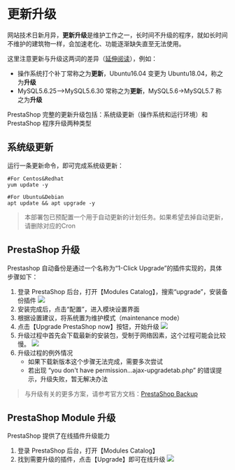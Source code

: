 # 更新升级

网站技术日新月异，**更新升级**是维护工作之一，长时间不升级的程序，就如长时间不维护的建筑物一样，会加速老化、功能逐渐缺失直至无法使用。  

这里注意更新与升级这两词的差异（[延伸阅读](https://support.websoft9.com/docs/faq/zh/tech-upgrade.html#更新-vs-升级)），例如：  

- 操作系统打个补丁常称之为**更新**，Ubuntu16.04 变更为 Ubuntu18.04，称之为**升级**
- MySQL5.6.25-->MySQL5.6.30 常称之为**更新**，MySQL5.6->MySQL5.7 称之为**升级**

PrestaShop 完整的更新升级包括：系统级更新（操作系统和运行环境）和 PrestaShop 程序升级两种类型

## 系统级更新

运行一条更新命令，即可完成系统级更新：

``` shell
#For Centos&Redhat
yum update -y

#For Ubuntu&Debian
apt update && apt upgrade -y
```
> 本部署包已预配置一个用于自动更新的计划任务。如果希望去掉自动更新，请删除对应的Cron


## PrestaShop 升级

Prestashop 自动备份是通过一个名称为“1-Click Upgrade”的插件实现的，具体步骤如下：

1. 登录 PrestaShop 后台，打开【Modules Catalog】，搜索“upgrade”，安装备份插件
   ![](https://libs.websoft9.com/Websoft9/DocsPicture/zh/prestashop/prestashop-upgrade001-websoft9.png)
2. 安装完成后，点击“配置”，进入模块设置界面
3. 根据设置建议，将系统置为维护模式（maintenance mode）
4. 点击【Upgrade PrestaShop now】按钮，开始升级
   ![](https://libs.websoft9.com/Websoft9/DocsPicture/zh/prestashop/prestashop-upgrade002-websoft9.png)
5. 升级过程中首先会下载最新的安装包，受制于网络因素，这个过程可能会比较慢。
   ![](https://libs.websoft9.com/Websoft9/DocsPicture/zh/prestashop/prestashop-upgrade003-websoft9.png)
6. 升级过程的例外情况
   - 如果下载新版本这个步骤无法完成，需要多次尝试
   - 若出现 “you don't have permission...ajax-upgradetab.php” 的错误提示，升级失败，暂无解决办法

> 与升级有关的更多方案，请参考官方文档：[PrestaShop Backup](https://doc.prestashop.com/display/PS16/Manual+update)

## PrestaShop Module 升级

PrestaShop 提供了在线插件升级能力

1. 登录 PrestaShop 后台，打开【Modules Catalog】
2. 找到需要升级的插件，点击【Upgrade】即可在线升级
   ![](https://libs.websoft9.com/Websoft9/DocsPicture/zh/prestashop/prestashop-upgrademodules-websoft9.png)